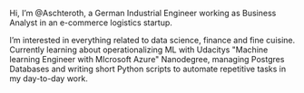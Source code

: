 Hi, I’m @Aschteroth, a German Industrial Engineer working as Business Analyst in an e-commerce logistics startup. 

I’m interested in everything related to data science, finance and fine cuisine.  
Currently learning about operationalizing ML with Udacitys "Machine learning Engineer with MIcrosoft Azure" Nanodegree, managing Postgres Databases and writing short Python scripts to automate repetitive tasks in my day-to-day work. 


<!---
Aschteroth/Aschteroth is a ✨ special ✨ repository because its `README.md` (this file) appears on your GitHub profile.
You can click the Preview link to take a look at your changes.
--->
